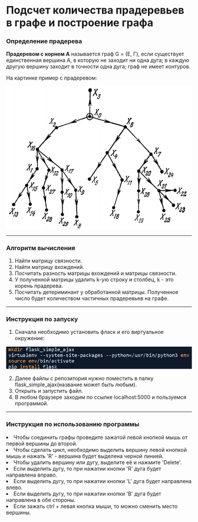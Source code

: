 # Подсчет количества прадеревьев в графе и построение графа #

### Определение прадерева ###
**Прадеревом с корнем A** называется граф G = (E, Г), если существует единственная вершина А, в которую не заходит ни одна дуга; в каждую другую вершину заходит в точности одна дуга; граф не имеет контуров.

На картинке пример с прадеревом:

![Image alt](https://github.com/samvel63/recount_of_great_trees/raw/master/images/img1.jpg)

***

### Алгоритм вычисления ###

1. Найти матрицу связности.
2. Найти матрицу вхождений.
3. Посчитать разность матрицы вхождений и матрицы связности.
4. У полученной матрицы удалить k-ую строку и столбец, k - это корень прадерева.
5. Посчитать детериминант у обработанной матрицы.
Полученное число будет количеством частичных прадеревьев на графе.

***
### Инструкция по запуску ###

1. Сначала необходимо установить фласк и его виртуальное окружение:

![Image alt](https://github.com/samvel63/recount_of_great_trees/raw/master/images/img2.jpg)

2. Далее файлы с репозитория нужно поместить в папку flask_simple_ajax(название может быть любым).
3. Открыть и запустить файл.
4. В любом браузере заходим по ссылке localhost:5000 и пользуемся программой.

***
### Инструкция по использованию программы ###

<li>Чтобы соединить графы проведите зажатой левой кнопкой мышь от первой вершины до второй.
<li>Чтобы сделать цикл, необходимо выделить вершину левой кнопкой мышь и нажать 'R' - вершина будет выделена черной линией.
<li>Чтобы удалить вершину или дугу, выделите её и нажмите 'Delete'.
<li>Если выделить дугу, то при нажатии кнопки 'R' дуга будет направлена вправо.
<li>Если выделить дугу, то при нажатии кнопки 'L' дуга будет направлена влево.
<li>Если выделить дугу, то при нажатии кнопки 'B' дуга будет направлена в обе стороны.
<li>Если зажать ctrl + левая кнопка мыши, то можно сменить место вершины.